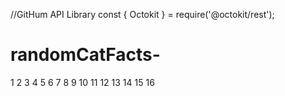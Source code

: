 //GitHum API Library
const { Octokit } = require('@octokit/rest');


# randomCatFacts-
1
2
3
4
5
6
7
8
9
10
11
12
13
14
15
16
